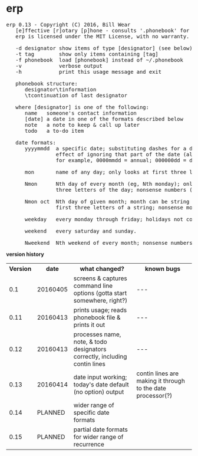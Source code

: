 # erp
<pre>
erp 0.13 - Copyright (C) 2016, Bill Wear
   [e]ffective [r]otary [p]hone - consults '.phonebook' for stored info
   erp is licensed under the MIT License, with no warranty.

   -d designator show items of type [designator] (see below)
   -t tag        show only items containing [tag]
   -f phonebook  load [phonebook] instead of ~/.phonebook
   -v            verbose output
   -h            print this usage message and exit

   phonebook structure:
      designator\tinformation
      \tcontinuation of last designator

   where [designator] is one of the following:
      name   someone's contact information
      [date] a date in one of the formats described below
      note   a note to keep & call up later
      todo   a to-do item

   date formats:
      yyyymmdd  a specific date; substituting dashes for a digit has the
                effect of ignoring that part of the date (allowing repeats);
                for example, 0000mmdd = annual; 000000dd = ddth day of each month.

      mon       name of any day; only looks at first three letters of the day

      Nmon      Nth day of every month (eg, Nth monday); only looks at first
                three letters of the day; nonsense numbers (10) won't match.

      Nmon oct  Nth day of given month; month can be string or number, only matches
                first three letters of a string; nonsense month won't match.

      weekday   every monday through friday; holidays not considered, so ymmv.

      weekend   every saturday and sunday.

      Nweekend  Nth weekend of every month; nonsense numbers won't match.
</pre>

**version history**
<table>
	<tr>
		<th>Version</th>
		<th>date</th>
		<th>what changed?</th>
		<th>known bugs</th>
	</tr>
	<tr>
		<td>0.1</td>
		<td>20160405</td>
		<td>screens & captures command line options (gotta start somewhere, right?)</td>
		<td>---</td>
	</tr>
	<tr>
		<td>0.11</td>
		<td>20160413</td>
		<td>prints usage; reads phonebook file & prints it out</td>
		<td>---</td>
	</tr>
	<tr>
		<td>0.12</td>
		<td>20160413</td>
		<td>processes name, note, & todo designators correctly, including contin lines</td>
		<td>---</td>
	</tr>
	<tr>
		<td>0.13</td>
		<td>20160414</td>
		<td>date input working; today's date default (no option) output</td>
		<td>contin lines are making it through to the date processor(?)</td>
	</tr>
	<tr>
		<td>0.14</td>
		<td>PLANNED</td>
		<td>wider range of specific date formats</td>
		<td></td>
	</tr>
	<tr>
		<td>0.15</td>
		<td>PLANNED</td>
		<td>partial date formats for wider range of recurrence </td>
		<td></td>
	</tr>
</table>

